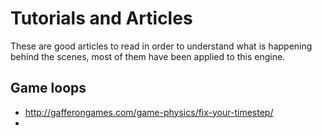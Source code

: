 # Tutorials and Articles

These are good articles to read in order to understand what is happening behind the scenes, most of them have been
applied to this engine.


## Game loops
* http://gafferongames.com/game-physics/fix-your-timestep/
* 